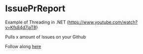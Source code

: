 # IssuePrReport

Example of Threading in .NET (https://www.youtube.com/watch?v=Kfs84d7jaT8)

Pulls x amount of Issues on your Github


Follow along [here](https://docs.microsoft.com/en-us/dotnet/csharp/whats-new/tutorials/generate-consume-asynchronous-stream?WT.mc_id=EducationalAdvancedCsharp-c9-niner) 
